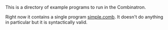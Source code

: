 This is a directory of example programs to run in the Combinatron.

Right now it contains a single program [simple.comb](simple.comb). It doesn't do
anything in particular but it is syntactically valid.
